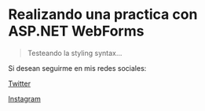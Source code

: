 <h1>Realizando una practica con ASP.NET WebForms</h1>

> Testeando la styling syntax...

Si desean seguirme en mis redes sociales:

[Twitter](https://twitter.com) 

[Instagram](https://instagram.com) 
